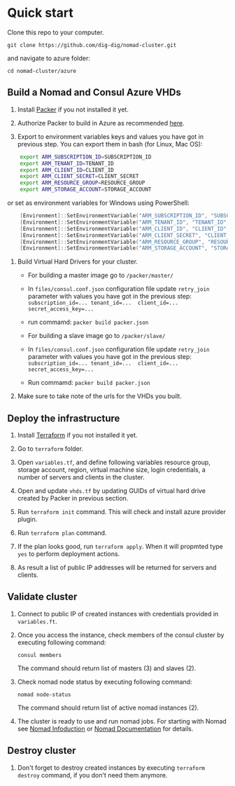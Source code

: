 # Quick start

 Clone this repo to your computer.

`git clone https://github.com/dig-dig/nomad-cluster.git`

and navigate to azure folder:

`cd nomad-cluster/azure`

## Build a Nomad and Consul Azure VHDs

1. Install [Packer](https://www.packer.io/docs/install/index.html) if you not installed it yet.

1. Authorize Packer to build in Azure as recommended [here](https://www.packer.io/docs/builders/azure-setup.html).

1. Export to environment variables keys and values you have got in previous step. You can export them in bash (for Linux, Mac OS):

```bash
    export ARM_SUBSCRIPTION_ID=SUBSCRIPTION_ID
    export ARM_TENANT_ID=TENANT_ID
    export ARM_CLIENT_ID=CLIENT_ID
    export ARM_CLIENT_SECRET=CLIENT_SECRET
    export ARM_RESOURCE_GROUP=RESOURCE_GROUP
    export ARM_STORAGE_ACCOUNT=STORAGE_ACCOUNT
```

   or set as environment variables for Windows using PowerShell:

```powershell
    [Environment]::SetEnvironmentVariable("ARM_SUBSCRIPTION_ID", "SUBSCRIPTION_ID", "User")
    [Environment]::SetEnvironmentVariable("ARM_TENANT_ID", "TENANT_ID", "User")
    [Environment]::SetEnvironmentVariable("ARM_CLIENT_ID", "CLIENT_ID", "User")
    [Environment]::SetEnvironmentVariable("ARM_CLIENT_SECRET", "CLIENT_SECRET", "User")
    [Environment]::SetEnvironmentVariable("ARM_RESOURCE_GROUP", "RESOURCE_GROUP", "User")
    [Environment]::SetEnvironmentVariable("ARM_STORAGE_ACCOUNT", "STORAGE_ACCOUNT", "User")
```

1. Build Virtual Hard Drivers for your cluster.
    * For building a master image go to `/packer/master/`
    * In `files/consul.conf.json` configuration file update `retry_join` parameter with values you have got in the previous step: `subscription_id=... tenant_id=...  client_id=... secret_access_key=...`
    * run commamd: `packer build packer.json`

    * For building a slave image go to `/packer/slave/`
    * In `files/consul.conf.json` configuration file update `retry_join` parameter with values you have got in the previous step: `subscription_id=... tenant_id=...  client_id=... secret_access_key=...`
    * Run commamd: `packer build packer.json`

1. Make sure to take note of the urls for the VHDs you built.

## Deploy the infrastructure

1. Install [Terraform](https://www.terraform.io/intro/getting-started/install.html) if you not installed it yet.

1. Go to `terraform` folder.

1. Open `variables.tf`, and define following variables resource group, storage account, region, virtual machine size, login credentials, a number of servers and clients in the cluster.

1. Open and update `vhds.tf` by updating GUIDs of virtual hard drive created by Packer in previous section.

1. Run `terraform init` command. This will check and install azure provider plugin.

1. Run `terraform plan` command.

1. If the plan looks good, run `terraform apply`. When it will propmted type `yes` to perform deployment actions.

1. As result a list of public IP addresses will be returned for servers and clients.

## Validate cluster

1. Connect to public IP of created instances with credentials provided in `variables.ft`.

1. Once you access the instance, check members of the consul cluster by executing following command:

    `consul members`

    The command should return list of masters (3) and slaves (2).

1. Check nomad node status by executing following command:

    `nomad node-status`

    The command should return list of active nomad instances (2).

1. The cluster is ready to use and run nomad jobs. For starting with Nomad see [Nomad Infoduction](https://www.nomadproject.io/intro/index.html) or [Nomad Documentation](https://www.nomadproject.io/docs/index.html) for details.

## Destroy cluster

1. Don't forget to destroy created instances by executing `terraform destroy` command, if you don't need them anymore.